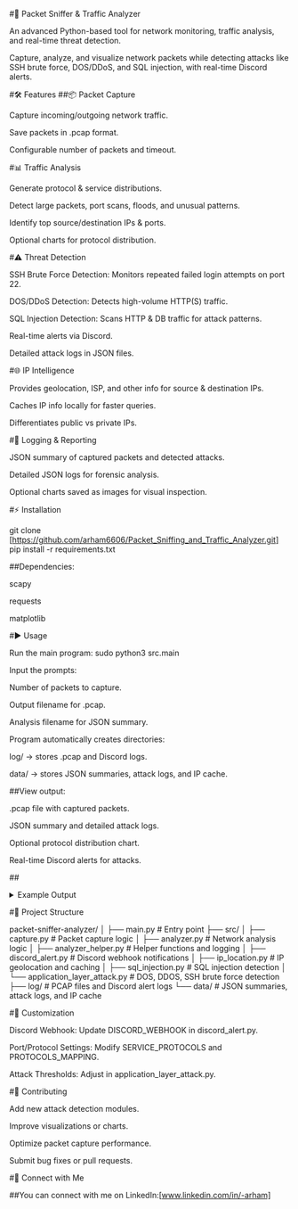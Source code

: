 #🚀 Packet Sniffer & Traffic Analyzer

An advanced Python-based tool for network monitoring, traffic analysis, and real-time threat detection.

Capture, analyze, and visualize network packets while detecting attacks like SSH brute force, DOS/DDoS, and SQL injection, with real-time Discord alerts.

#🛠 Features
##📦 Packet Capture

Capture incoming/outgoing network traffic.

Save packets in .pcap format.

Configurable number of packets and timeout.

#📊 Traffic Analysis

Generate protocol & service distributions.

Detect large packets, port scans, floods, and unusual patterns.

Identify top source/destination IPs & ports.

Optional charts for protocol distribution.

#⚠️ Threat Detection

SSH Brute Force Detection: Monitors repeated failed login attempts on port 22.

DOS/DDoS Detection: Detects high-volume HTTP(S) traffic.

SQL Injection Detection: Scans HTTP & DB traffic for attack patterns.

Real-time alerts via Discord.

Detailed attack logs in JSON files.

#🌐 IP Intelligence

Provides geolocation, ISP, and other info for source & destination IPs.

Caches IP info locally for faster queries.

Differentiates public vs private IPs.

#📝 Logging & Reporting

JSON summary of captured packets and detected attacks.

Detailed JSON logs for forensic analysis.

Optional charts saved as images for visual inspection.

#⚡ Installation

git clone [https://github.com/arham6606/Packet_Sniffing_and_Traffic_Analyzer.git]
pip install -r requirements.txt

##Dependencies:

scapy

requests

matplotlib

#▶️ Usage

Run the main program: sudo python3 src.main

Input the prompts:

Number of packets to capture.

Output filename for .pcap.

Analysis filename for JSON summary.

Program automatically creates directories:

log/ → stores .pcap and Discord logs.

data/ → stores JSON summaries, attack logs, and IP cache.

##View output:

.pcap file with captured packets.

JSON summary and detailed attack logs.

Optional protocol distribution chart.

Real-time Discord alerts for attacks.

##<details> <summary>Example Output</summary>
📊 Top 5 Source IPs:
   192.168.1.100: 50 packets
📊 Top 5 Destination Ports:
   Port 80: 200 packets
⚠️ Possible port scan detected from 192.168.1.101
⚠️ SSH Brute Force suspected from 203.0.113.45 (15 attempts in last 60s)
🚨 SQL Injection attempt detected from 198.51.100.22
 ##</details>

#📂 Project Structure

packet-sniffer-analyzer/
│
├── main.py                  # Entry point
├── src/
│   ├── capture.py           # Packet capture logic
│   ├── analyzer.py          # Network analysis logic
│   ├── analyzer_helper.py   # Helper functions and logging
│   ├── discord_alert.py     # Discord webhook notifications
│   ├── ip_location.py       # IP geolocation and caching
│   ├── sql_injection.py     # SQL injection detection
│   └── application_layer_attack.py  # DOS, DDOS, SSH brute force detection
├── log/                     # PCAP files and Discord alert logs
└── data/                    # JSON summaries, attack logs, and IP cache

#🔧 Customization

Discord Webhook: Update DISCORD_WEBHOOK in discord_alert.py.

Port/Protocol Settings: Modify SERVICE_PROTOCOLS and PROTOCOLS_MAPPING.

Attack Thresholds: Adjust in application_layer_attack.py.

#🤝 Contributing

Add new attack detection modules.

Improve visualizations or charts.

Optimize packet capture performance.

Submit bug fixes or pull requests.

#🔗 Connect with Me

##You can connect with me on LinkedIn:[www.linkedin.com/in/-arham]
